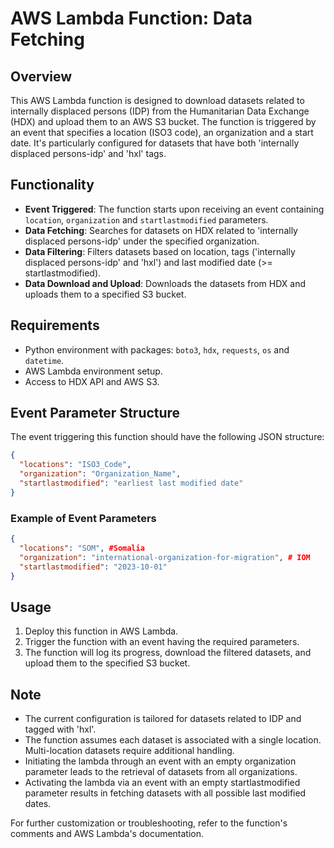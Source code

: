 # AWS Lambda Function: Data Fetching

## Overview
This AWS Lambda function is designed to download datasets related to internally displaced persons (IDP) from the Humanitarian Data Exchange (HDX) and upload them to an AWS S3 bucket. The function is triggered by an event that specifies a location (ISO3 code), an organization and a start date. It's particularly configured for datasets that have both 'internally displaced persons-idp' and 'hxl' tags.

## Functionality
- **Event Triggered**: The function starts upon receiving an event containing `location`, `organization` and `startlastmodified` parameters.
- **Data Fetching**: Searches for datasets on HDX related to 'internally displaced persons-idp' under the specified organization.
- **Data Filtering**: Filters datasets based on location, tags ('internally displaced persons-idp' and 'hxl') and last modified date (>= startlastmodified).
- **Data Download and Upload**: Downloads the datasets from HDX and uploads them to a specified S3 bucket.

## Requirements
- Python environment with packages: `boto3`, `hdx`, `requests`, `os` and `datetime`.
- AWS Lambda environment setup.
- Access to HDX API and AWS S3.

## Event Parameter Structure
The event triggering this function should have the following JSON structure:

```json
{
  "locations": "ISO3_Code",
  "organization": "Organization_Name",
  "startlastmodified": "earliest last modified date"
}
```

### Example of Event Parameters
```json
{
  "locations": "SOM", #Somalia
  "organization": "international-organization-for-migration", # IOM
  "startlastmodified": "2023-10-01"
}
```

## Usage
1. Deploy this function in AWS Lambda.
2. Trigger the function with an event having the required parameters.
3. The function will log its progress, download the filtered datasets, and upload them to the specified S3 bucket.

## Note
- The current configuration is tailored for datasets related to IDP and tagged with 'hxl'.
- The function assumes each dataset is associated with a single location. Multi-location datasets require additional handling.
- Initiating the lambda through an event with an empty organization parameter leads to the retrieval of datasets from all organizations.
- Activating the lambda via an event with an empty startlastmodified parameter results in fetching datasets with all possible last modified dates.

For further customization or troubleshooting, refer to the function's comments and AWS Lambda's documentation.
